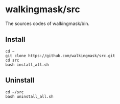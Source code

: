 # walkingmask/src

The sources codes of walkingmask/bin.


## Install

```
cd ~
git clone https://github.com/walkingmask/src.git
cd src
bash install_all.sh
```


## Uninstall

```
cd ~/src
bash uninstall_all.sh
```

